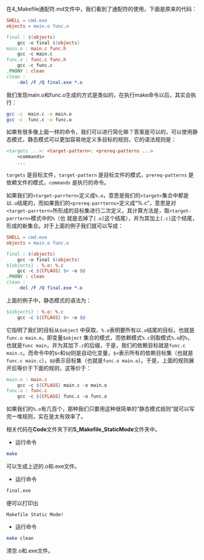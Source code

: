 在4_Makefile通配符.md文件中，我们看到了通配符的使用，下面是原来的代码：


```makefile
SHELL = cmd.exe
objects = main.o func.o

final : $(objects)
	gcc -o final $(objects)
main.o : main.c func.h
	gcc -c main.c
func.o : func.c func.h
	gcc -c func.c
.PHONY : clean
clean :
	-del /F /Q final.exe *.o
```

我们发现main.o和func.o生成的方式是类似的，在执行make命令以后，其实会执行：

```bash
gcc -c  main.c -o main.o
gcc -c  func.c -o func.o
```

如果有很多像上面一样的命令，我们可以进行简化嘛？答案是可以的，可以使用静态模式，静态模式可以更加容易地定义多目标的规则，它的语法规则是：

```makefile
<targets ...>: <target-pattern>: <prereq-patterns ...>
    <commands>
    ...
```
`targets` 是目标文件，`target-pattern` 是目标文件的模式，`prereq-patterns` 是依赖文件的模式，`commands` 是执行的命令。

如果我们的`<target-parrtern>`定义成`%.o`，意思是我们的`<target>`集合中都是以`.o`结尾的，而如果我们的`<prereq-parrterns>`定义成“%.c”，意思是对`<target-parrtern>`所形成的目标集进行二次定义，其计算方法是，取`<target-parrtern>`模式中的`%`（也
就是去掉了`[.o]`这个结尾），并为其加上`[.c]`这个结尾，形成的新集合。对于上面的例子我们就可以写成：

```makefile
SHELL = cmd.exe
objects = main.o func.o

final : $(objects)
	gcc -o final $(objects)
${objects} : %.o: %.c
	gcc -c ${CFLAGS} $< -o $@
.PHONY : clean
clean :
	-del /F /Q final.exe *.o
```

上面的例子中，静态模式的语法为：

```makefile
${objects} : %.o: %.c
	gcc -c ${CFLAGS} $< -o $@
```

它指明了我们的目标从`$object` 中获取，`%.o`表明要所有以`.o`结尾的目标，也就是`func.o main.o`，即变量`$object` 集合的模式，而依赖模式`%.c`则取模式`%.o`的`%`，也就是`func main`，并为其加下`.c`的后缀，于是，我们的依赖目标就是`func.c main.c`。而命令中的`$<`和`$@`则是自动化变量，`$<`表示所有的依赖目标集（也就是`func.c main.c`），`$@`表示目标集（也就是`func.o main.o`）。于是，上面的规则展开后等价于下面的规则，这等价于：

```makefile
main.o : main.c
	gcc -c ${CFLAGS} main.c -o main.o
func.o : func.c
	gcc -c ${CFLAGS} func.c -o func.o
```

如果我们的`%.o`有几百个，那种我们只要用这种很简单的“静态模式规则”就可以写完一堆规则，实在是太有效率了。

相关代码在**Code**文件夹下的**5_Makefile_StaticMode**文件夹中。

+ 运行命令

```bash
make
```
可以生成上述的.o和.exe文件。

+ 运行命令

```bash
final.exe
```

便可以打印出

```
Makefile Static Mode!
```


+ 运行命令
```bash
make clean
```
清空.o和.exe文件。